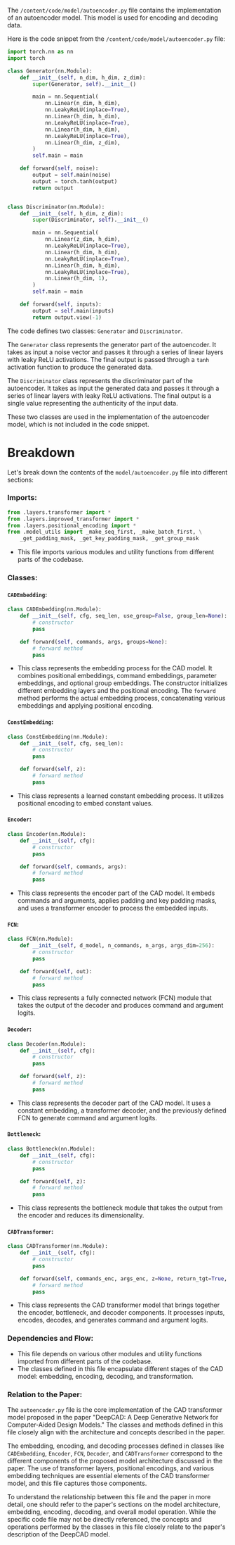 The `/content/code/model/autoencoder.py` file contains the implementation of an autoencoder model. This model is used for encoding and decoding data.

Here is the code snippet from the `/content/code/model/autoencoder.py` file:

```python
import torch.nn as nn
import torch

class Generator(nn.Module):
    def __init__(self, n_dim, h_dim, z_dim):
        super(Generator, self).__init__()

        main = nn.Sequential(
            nn.Linear(n_dim, h_dim),
            nn.LeakyReLU(inplace=True),
            nn.Linear(h_dim, h_dim),
            nn.LeakyReLU(inplace=True),
            nn.Linear(h_dim, h_dim),
            nn.LeakyReLU(inplace=True),
            nn.Linear(h_dim, z_dim),
        )
        self.main = main

    def forward(self, noise):
        output = self.main(noise)
        output = torch.tanh(output)
        return output


class Discriminator(nn.Module):
    def __init__(self, h_dim, z_dim):
        super(Discriminator, self).__init__()

        main = nn.Sequential(
            nn.Linear(z_dim, h_dim),
            nn.LeakyReLU(inplace=True),
            nn.Linear(h_dim, h_dim),
            nn.LeakyReLU(inplace=True),
            nn.Linear(h_dim, h_dim),
            nn.LeakyReLU(inplace=True),
            nn.Linear(h_dim, 1),
        )
        self.main = main

    def forward(self, inputs):
        output = self.main(inputs)
        return output.view(-1)
```

The code defines two classes: `Generator` and `Discriminator`. 

The `Generator` class represents the generator part of the autoencoder. It takes as input a noise vector and passes it through a series of linear layers with leaky ReLU activations. The final output is passed through a `tanh` activation function to produce the generated data.

The `Discriminator` class represents the discriminator part of the autoencoder. It takes as input the generated data and passes it through a series of linear layers with leaky ReLU activations. The final output is a single value representing the authenticity of the input data.

These two classes are used in the implementation of the autoencoder model, which is not included in the code snippet.

# Breakdown
Let's break down the contents of the `model/autoencoder.py` file into different sections:

### Imports:
```python
from .layers.transformer import *
from .layers.improved_transformer import *
from .layers.positional_encoding import *
from .model_utils import _make_seq_first, _make_batch_first, \
    _get_padding_mask, _get_key_padding_mask, _get_group_mask
```
- This file imports various modules and utility functions from different parts of the codebase.

### Classes:
#### `CADEmbedding`:
```python
class CADEmbedding(nn.Module):
    def __init__(self, cfg, seq_len, use_group=False, group_len=None):
        # constructor
        pass

    def forward(self, commands, args, groups=None):
        # forward method
        pass
```
- This class represents the embedding process for the CAD model. It combines positional embeddings, command embeddings, parameter embeddings, and optional group embeddings. The constructor initializes different embedding layers and the positional encoding. The `forward` method performs the actual embedding process, concatenating various embeddings and applying positional encoding.

#### `ConstEmbedding`:
```python
class ConstEmbedding(nn.Module):
    def __init__(self, cfg, seq_len):
        # constructor
        pass

    def forward(self, z):
        # forward method
        pass
```
- This class represents a learned constant embedding process. It utilizes positional encoding to embed constant values.

#### `Encoder`:
```python
class Encoder(nn.Module):
    def __init__(self, cfg):
        # constructor
        pass

    def forward(self, commands, args):
        # forward method
        pass
```
- This class represents the encoder part of the CAD model. It embeds commands and arguments, applies padding and key padding masks, and uses a transformer encoder to process the embedded inputs.

#### `FCN`:
```python
class FCN(nn.Module):
    def __init__(self, d_model, n_commands, n_args, args_dim=256):
        # constructor
        pass

    def forward(self, out):
        # forward method
        pass
```
- This class represents a fully connected network (FCN) module that takes the output of the decoder and produces command and argument logits.

#### `Decoder`:
```python
class Decoder(nn.Module):
    def __init__(self, cfg):
        # constructor
        pass

    def forward(self, z):
        # forward method
        pass
```
- This class represents the decoder part of the CAD model. It uses a constant embedding, a transformer decoder, and the previously defined FCN to generate command and argument logits.

#### `Bottleneck`:
```python
class Bottleneck(nn.Module):
    def __init__(self, cfg):
        # constructor
        pass

    def forward(self, z):
        # forward method
        pass
```
- This class represents the bottleneck module that takes the output from the encoder and reduces its dimensionality.

#### `CADTransformer`:
```python
class CADTransformer(nn.Module):
    def __init__(self, cfg):
        # constructor
        pass

    def forward(self, commands_enc, args_enc, z=None, return_tgt=True, encode_mode=False):
        # forward method
        pass
```
- This class represents the CAD transformer model that brings together the encoder, bottleneck, and decoder components. It processes inputs, encodes, decodes, and generates command and argument logits.

### Dependencies and Flow:
- This file depends on various other modules and utility functions imported from different parts of the codebase.
- The classes defined in this file encapsulate different stages of the CAD model: embedding, encoding, decoding, and transformation.

### Relation to the Paper:
The `autoencoder.py` file is the core implementation of the CAD transformer model proposed in the paper "DeepCAD: A Deep Generative Network for Computer-Aided Design Models." The classes and methods defined in this file closely align with the architecture and concepts described in the paper.

The embedding, encoding, and decoding processes defined in classes like `CADEmbedding`, `Encoder`, `FCN`, `Decoder`, and `CADTransformer` correspond to the different components of the proposed model architecture discussed in the paper. The use of transformer layers, positional encodings, and various embedding techniques are essential elements of the CAD transformer model, and this file captures those components.

To understand the relationship between this file and the paper in more detail, one should refer to the paper's sections on the model architecture, embedding, encoding, decoding, and overall model operation. While the specific code file may not be directly referenced, the concepts and operations performed by the classes in this file closely relate to the paper's description of the DeepCAD model.

